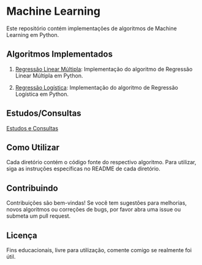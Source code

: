 # Machine Learning

Este repositório contém implementações de algoritmos de Machine Learning em Python.

## Algoritmos Implementados

1. [Regressão Linear Múltipla](https://github.com/Raul-Data-Scientist/MachineLearning/tree/main/Regressao_Linear): Implementação do algoritmo de Regressão Linear Múltipla em Python.

2. [Regressão Logística](https://github.com/Raul-Data-Scientist/MachineLearning/tree/main/Regressao_Logistica): Implementação do algoritmo de Regressão Logística em Python.

## Estudos/Consultas

[Estudos e Consultas](https://github.com/Raul-Data-Scientist/MachineLearning/tree/main/EstudosConsultas)

## Como Utilizar

Cada diretório contém o código fonte do respectivo algoritmo. Para utilizar, siga as instruções específicas no README de cada diretório.

## Contribuindo

Contribuições são bem-vindas! Se você tem sugestões para melhorias, novos algoritmos ou correções de bugs, por favor abra uma issue ou submeta um pull request.

## Licença

Fins educacionais, livre para utilização, comente comigo se realmente foi útil.
